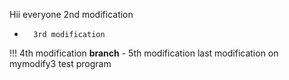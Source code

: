 Hii everyone
     2nd modification
  *       3rd modification
!!!	       4th modification
		 **branch**  -  5th modification
                      last modification on mymodify3
     test program
